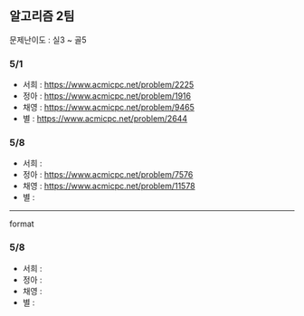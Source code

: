 ## 알고리즘 2팀

문제난이도 : 실3 ~ 골5

### 5/1

- 서희 : https://www.acmicpc.net/problem/2225
- 정아 : https://www.acmicpc.net/problem/1916
- 채영 : https://www.acmicpc.net/problem/9465
- 별 : https://www.acmicpc.net/problem/2644

### 5/8
- 서희 : 
- 정아 : https://www.acmicpc.net/problem/7576
- 채영 : https://www.acmicpc.net/problem/11578
- 별 :



-----
format
### 5/8
- 서희 : 
- 정아 : 
- 채영 : 
- 별 : 
